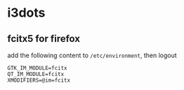 # i3dots

## fcitx5 for firefox
add the following content to `/etc/environment`, then logout
```
GTK_IM_MODULE=fcitx
QT_IM_MODULE=fcitx
XMODIFIERS=@im=fcitx
```
